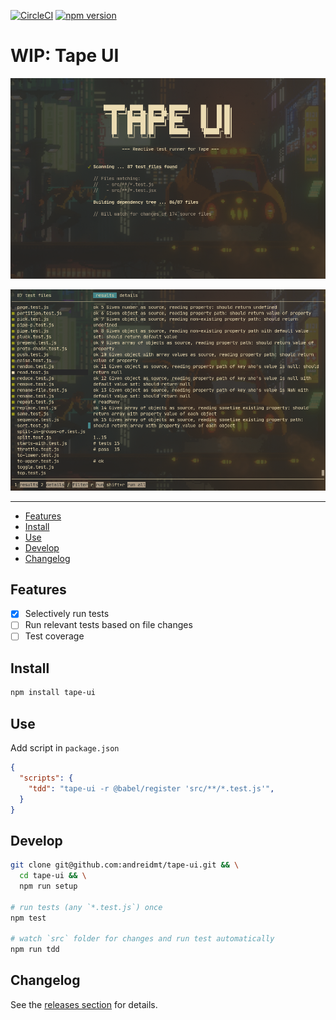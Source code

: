 <!-- markdownlint-disable first-line-h1 line-length -->

[![CircleCI](https://circleci.com/gh/andreidmt/tape-ui/tree/master.svg?style=svg)](https://circleci.com/gh/andreidmt/tape-ui/tree/master)
[![npm version](https://badge.fury.io/js/tape-ui.svg)](https://www.npmjs.com/package/tape-ui)

# WIP: Tape UI

![Tape UI](screenshot-intro.png)

![Tape UI](screenshot-main.png)

---

<!-- vim-markdown-toc GFM -->

* [Features](#features)
* [Install](#install)
* [Use](#use)
* [Develop](#develop)
* [Changelog](#changelog)

<!-- vim-markdown-toc -->

## Features

* [x] Selectively run tests
* [ ] Run relevant tests based on file changes
* [ ] Test coverage

## Install

```bash
npm install tape-ui
```

## Use

Add script in `package.json`

```json
{
  "scripts": {
    "tdd": "tape-ui -r @babel/register 'src/**/*.test.js'",
  }
}
```

## Develop

```bash
git clone git@github.com:andreidmt/tape-ui.git && \
  cd tape-ui && \
  npm run setup

# run tests (any `*.test.js`) once
npm test

# watch `src` folder for changes and run test automatically
npm run tdd
```

## Changelog

See the [releases section](https://github.com/andreidmt/tape-ui/releases) for details.
